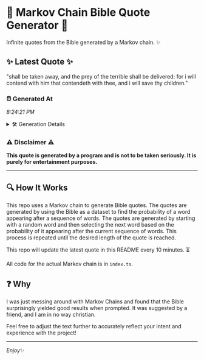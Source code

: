 # 📖 Markov Chain Bible Quote Generator 📖

Infinite quotes from the Bible generated by a Markov chain. ✨

## ✨ Latest Quote ✨
"shall be taken away, and the prey of the terrible shall be delivered: for i will contend with him that contendeth with thee, and i will save thy children."

### ⏰ Generated At
*8:24:21 PM*

<details>
    <summary>🛠️ Generation Details</summary>
    <p>
        <strong>🌱 Seed:</strong> shall<br>
        <strong>🔄 Iterations:</strong> 28<br>
        <strong>📜 Context History:</strong><br>[ shall ]: be<br>[ shall, be ]: taken<br>[ shall, be, taken ]: away,<br>[ shall, be, taken, away, ]: and<br>[ shall, be, taken, away,, and ]: the<br>[ shall, be, taken, away,, and, the ]: prey<br>[ be, taken, away,, and, the, prey ]: of<br>[ taken, away,, and, the, prey, of ]: the<br>[ away,, and, the, prey, of, the ]: terrible<br>[ and, the, prey, of, the, terrible ]: shall<br>[ the, prey, of, the, terrible, shall ]: be<br>[ prey, of, the, terrible, shall, be ]: delivered:<br>[ of, the, terrible, shall, be, delivered: ]: for<br>[ the, terrible, shall, be, delivered:, for ]: i<br>[ terrible, shall, be, delivered:, for, i ]: will<br>[ shall, be, delivered:, for, i, will ]: contend<br>[ be, delivered:, for, i, will, contend ]: with<br>[ delivered:, for, i, will, contend, with ]: him<br>[ for, i, will, contend, with, him ]: that<br>[ i, will, contend, with, him, that ]: contendeth<br>[ will, contend, with, him, that, contendeth ]: with<br>[ contend, with, him, that, contendeth, with ]: thee,<br>[ with, him, that, contendeth, with, thee, ]: and<br>[ him, that, contendeth, with, thee,, and ]: i<br>[ that, contendeth, with, thee,, and, i ]: will<br>[ contendeth, with, thee,, and, i, will ]: save<br>[ with, thee,, and, i, will, save ]: thy<br>[ thee,, and, i, will, save, thy ]: children.<br>
    </p>
</details>

### ⚠️ Disclaimer ⚠️
**This quote is generated by a program and is not to be taken seriously. It is purely for entertainment purposes.**

---

## 🔍 How It Works

This repo uses a Markov chain to generate Bible quotes. The quotes are generated by using the Bible as a dataset to find the probability of a word appearing after a sequence of words. The quotes are generated by starting with a random word and then selecting the next word based on the probability of it appearing after the current sequence of words. This process is repeated until the desired length of the quote is reached.

This repo will update the latest quote in this README every 10 minutes. ⏳

All code for the actual Markov chain is in `index.ts`.

## ❓ Why

I was just messing around with Markov Chains and found that the Bible surprisingly yielded good results when prompted. 
It was suggested by a friend, and I am in no way christian.

Feel free to adjust the text further to accurately reflect your intent and experience with the project!

---

*Enjoy*✨
